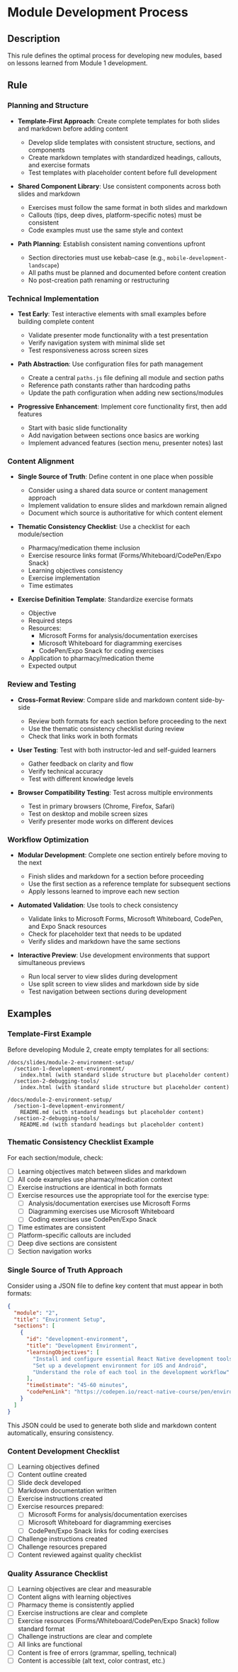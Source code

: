 # Module Development Process

## Description
This rule defines the optimal process for developing new modules, based on lessons learned from Module 1 development.

## Rule

### Planning and Structure
- **Template-First Approach**: Create complete templates for both slides and markdown before adding content
  - Develop slide templates with consistent structure, sections, and components
  - Create markdown templates with standardized headings, callouts, and exercise formats
  - Test templates with placeholder content before full development

- **Shared Component Library**: Use consistent components across both slides and markdown
  - Exercises must follow the same format in both slides and markdown
  - Callouts (tips, deep dives, platform-specific notes) must be consistent
  - Code examples must use the same style and context

- **Path Planning**: Establish consistent naming conventions upfront
  - Section directories must use kebab-case (e.g., `mobile-development-landscape`)
  - All paths must be planned and documented before content creation
  - No post-creation path renaming or restructuring

### Technical Implementation
- **Test Early**: Test interactive elements with small examples before building complete content
  - Validate presenter mode functionality with a test presentation
  - Verify navigation system with minimal slide set
  - Test responsiveness across screen sizes

- **Path Abstraction**: Use configuration files for path management
  - Create a central `paths.js` file defining all module and section paths
  - Reference path constants rather than hardcoding paths
  - Update the path configuration when adding new sections/modules

- **Progressive Enhancement**: Implement core functionality first, then add features
  - Start with basic slide functionality
  - Add navigation between sections once basics are working
  - Implement advanced features (section menu, presenter notes) last

### Content Alignment
- **Single Source of Truth**: Define content in one place when possible
  - Consider using a shared data source or content management approach
  - Implement validation to ensure slides and markdown remain aligned
  - Document which source is authoritative for which content element

- **Thematic Consistency Checklist**: Use a checklist for each module/section
  - Pharmacy/medication theme inclusion
  - Exercise resource links format (Forms/Whiteboard/CodePen/Expo Snack)
  - Learning objectives consistency
  - Exercise implementation
  - Time estimates

- **Exercise Definition Template**: Standardize exercise formats
  - Objective
  - Required steps
  - Resources:
    - Microsoft Forms for analysis/documentation exercises
    - Microsoft Whiteboard for diagramming exercises
    - CodePen/Expo Snack for coding exercises
  - Application to pharmacy/medication theme
  - Expected output

### Review and Testing
- **Cross-Format Review**: Compare slide and markdown content side-by-side
  - Review both formats for each section before proceeding to the next
  - Use the thematic consistency checklist during review
  - Check that links work in both formats

- **User Testing**: Test with both instructor-led and self-guided learners
  - Gather feedback on clarity and flow
  - Verify technical accuracy
  - Test with different knowledge levels

- **Browser Compatibility Testing**: Test across multiple environments
  - Test in primary browsers (Chrome, Firefox, Safari)
  - Test on desktop and mobile screen sizes
  - Verify presenter mode works on different devices

### Workflow Optimization
- **Modular Development**: Complete one section entirely before moving to the next
  - Finish slides and markdown for a section before proceeding
  - Use the first section as a reference template for subsequent sections
  - Apply lessons learned to improve each new section

- **Automated Validation**: Use tools to check consistency
  - Validate links to Microsoft Forms, Microsoft Whiteboard, CodePen, and Expo Snack resources
  - Check for placeholder text that needs to be updated
  - Verify slides and markdown have the same sections

- **Interactive Preview**: Use development environments that support simultaneous previews
  - Run local server to view slides during development
  - Use split screen to view slides and markdown side by side
  - Test navigation between sections during development

## Examples

### Template-First Example
Before developing Module 2, create empty templates for all sections:

```
/docs/slides/module-2-environment-setup/
  /section-1-development-environment/
    index.html (with standard slide structure but placeholder content)
  /section-2-debugging-tools/
    index.html (with standard slide structure but placeholder content)
  
/docs/module-2-environment-setup/
  /section-1-development-environment/
    README.md (with standard headings but placeholder content)
  /section-2-debugging-tools/
    README.md (with standard headings but placeholder content)
```

### Thematic Consistency Checklist Example
For each section/module, check:

- [ ] Learning objectives match between slides and markdown
- [ ] All code examples use pharmacy/medication context
- [ ] Exercise instructions are identical in both formats
- [ ] Exercise resources use the appropriate tool for the exercise type:
  - [ ] Analysis/documentation exercises use Microsoft Forms
  - [ ] Diagramming exercises use Microsoft Whiteboard
  - [ ] Coding exercises use CodePen/Expo Snack
- [ ] Time estimates are consistent
- [ ] Platform-specific callouts are included
- [ ] Deep dive sections are consistent
- [ ] Section navigation works

### Single Source of Truth Approach
Consider using a JSON file to define key content that must appear in both formats:

```json
{
  "module": "2",
  "title": "Environment Setup",
  "sections": [
    {
      "id": "development-environment",
      "title": "Development Environment",
      "learningObjectives": [
        "Install and configure essential React Native development tools",
        "Set up a development environment for iOS and Android",
        "Understand the role of each tool in the development workflow"
      ],
      "timeEstimate": "45-60 minutes",
      "codePenLink": "https://codepen.io/react-native-course/pen/environment-setup"
    }
  ]
}
```

This JSON could be used to generate both slide and markdown content automatically, ensuring consistency. 

### Content Development Checklist

- [ ] Learning objectives defined
- [ ] Content outline created
- [ ] Slide deck developed
- [ ] Markdown documentation written
- [ ] Exercise instructions created
- [ ] Exercise resources prepared:
  - [ ] Microsoft Forms for analysis/documentation exercises
  - [ ] Microsoft Whiteboard for diagramming exercises
  - [ ] CodePen/Expo Snack links for coding exercises
- [ ] Challenge instructions created
- [ ] Challenge resources prepared
- [ ] Content reviewed against quality checklist

### Quality Assurance Checklist

- [ ] Learning objectives are clear and measurable
- [ ] Content aligns with learning objectives
- [ ] Pharmacy theme is consistently applied
- [ ] Exercise instructions are clear and complete
- [ ] Exercise resources (Forms/Whiteboard/CodePen/Expo Snack) follow standard format
- [ ] Challenge instructions are clear and complete
- [ ] All links are functional
- [ ] Content is free of errors (grammar, spelling, technical)
- [ ] Content is accessible (alt text, color contrast, etc.)

```